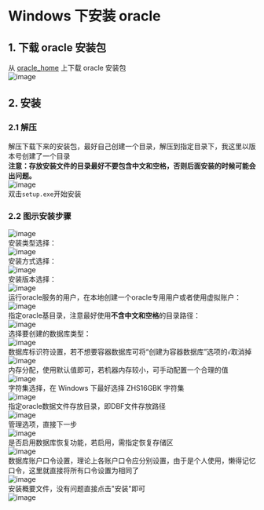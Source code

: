 # Windows 下安装 oracle
## 1. 下载 oracle 安装包
从 [oracle_home](https://www.oracle.com/cn/index.html "oracle 官网") 上下载 oracle 安装包  
![image](resources/imgs/1-1.png "oracle数据库产品")  
## 2. 安装
### 2.1 解压
解压下载下来的安装包，最好自己创建一个目录，解压到指定目录下，我这里以版本号创建了一个目录  
**注意：存放安装文件的目录最好不要包含中文和空格，否则后面安装的时候可能会出问题。**  
![image](resources/imgs/2-1.png "oracle安装包解压")  
双击`setup.exe`开始安装  
### 2.2 图示安装步骤
![image](resources/imgs/2-2.png "step 1")  
安装类型选择：  
![image](resources/imgs/2-3.png "step 2: 类型选择")  
安装方式选择：  
![image](resources/imgs/2-4.png "step 3: 安装方式")  
安装版本选择：  
![image](resources/imgs/2-5.png "step 4: 安装版本")  
运行oracle服务的用户，在本地创建一个oracle专用用户或者使用虚拟账户：    
![image](resources/imgs/2-6.png "step 5: 主目录用户")  
指定oracle基目录，注意最好使用**不含中文和空格**的目录路径：  
![image](resources/imgs/2-7.png "step 6: 指定基目录")  
选择要创建的数据库类型：  
![image](resources/imgs/2-8.png "step 7: 数据库类型")  
数据库标识符设置，若不想要容器数据库可将“创建为容器数据库”选项的`√`取消掉  
![image](resources/imgs/2-9.png "step 8: SID")  
内存分配，使用默认值即可，若机器内存较小，可手动配置一个合理的值  
![image](resources/imgs/2-10.png "step 9: 内存分配")  
字符集选择，在 Windows 下最好选择 ZHS16GBK 字符集  
![image](resources/imgs/2-11.png "step 10: 字符集选择")  
指定oracle数据文件存放目录，即DBF文件存放路径  
![image](resources/imgs/2-12.png "step 11: oracle数据文件路径")  
管理选项，直接下一步  
![image](resources/imgs/2-13.png "step 12")  
是否启用数据库恢复功能，若启用，需指定恢复存储区  
![image](resources/imgs/2-14.png "step 13: 是否开启数据恢复")  
数据库账户口令设置，理论上各账户口令应分别设置，由于是个人使用，懒得记忆口令，这里就直接将所有口令设置为相同了  
![image](resources/imgs/2-15.png "step 14: 设置账号口令")  
安装概要文件，没有问题直接点击"安装"即可  
![image](resources/imgs/2-16.png "step 15: 安装概要")  




